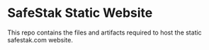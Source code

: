 # SafeStak Static Website
This repo contains the files and artifacts required to host the static safestak.com website. 